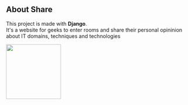 ## About Share
This project is made with <b>Django</b>. <br>
It's a website for geeks to enter rooms and share their personal opininion about IT domains, techniques and technologies
<div style="display:flex;">
<img src="https://upload.wikimedia.org/wikipedia/commons/7/75/Django_logo.svg"  height="150" />
</div>

